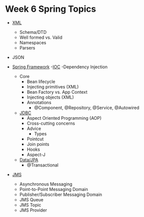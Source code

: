 # Week 6 Spring Topics

- [XML](https://www.baeldung.com/java-xml)
  - Schema/DTD
  - Well formed vs. Valid
  - Namespaces
  - Parsers

- JSON

- [Spring Framework](https://spring.io/projects/spring-framework)
  -[IOC](https://www.martinfowler.com/articles/injection.html)
  -Dependency Injection
  - Core
    - Bean lifecycle
    - Injecting primitives (XML)
    - Bean Factory vs. App Context
    - Injecting objects (XML)
    - Annotations
      - @Component, @Repository, @Service, @Autowired
  - [JDBC](https://docs.spring.io/spring/docs/2.5.x/reference/aop.html)
    - Aspect Oriented Programming (AOP)
    - Cross-cutting concerns
    - Advice
      - Types
    - Pointcut
    - Join points
    - Hooks
    - Aspect-J  
  - [Data/JPA](https://spring.io/projects/spring-data)
    - @Transactional

- [JMS](https://www.oracle.com/technical-resources/articles/java/intro-java-message-service.html)
  - Asynchronous Messaging
  - Point-to-Point Messaging Domain
  - Publisher/Subscriber Messaging Domain
  - JMS Queue
  - JMS Topic
  - JMS Provider
